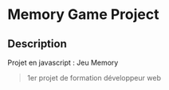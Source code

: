 # Memory Game Project

## Description

Projet en javascript : Jeu Memory
>1er projet de formation développeur web